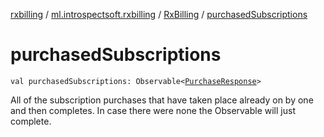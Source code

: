 [rxbilling](../../index.md) / [ml.introspectsoft.rxbilling](../index.md) / [RxBilling](index.md) / [purchasedSubscriptions](./purchased-subscriptions.md)

# purchasedSubscriptions

`val purchasedSubscriptions: Observable<`[`PurchaseResponse`](../-purchase-response/index.md)`>`

All of the subscription purchases that have taken place already on by one and then completes.
In case there were none the Observable will just complete.

